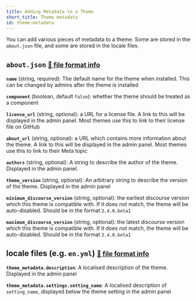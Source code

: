 ```yaml
---
title: Adding Metadata to a Theme
short_title: Theme metadata
id: theme-metadata
---
```


You can add various pieces of metadata to a theme. Some are stored in the `about.json` file, and some are stored in the locale files.

## `about.json` <small>[:link: file format info](https://meta.discourse.org/t/structure-of-themes-and-theme-components/60848)</small>

**`name`** (string, required): The default name for the theme when installed. This can be changed by admins after the theme is installed

**`component`** (boolean, default `false`): whether the theme should be treated as a component

**`license_url`** (string, optional): a URL for a license file. A link to this will be displayed in the admin panel. Most themes use this to link to their license file on GitHub

**`about_url`** (string, optional): a URL which contains more information about the theme. A link to this will be displayed in the admin panel. Most themes use this to link to their Meta topic

**`authors`** (string, optional): A string to describe the author of the theme. Displayed in the admin panel.

**`theme_version`** (string, optional): An arbitrary string to describe the version of the theme. Displayed in the admin panel

**`minimum_discourse_version`** (string, optional): the earliest discourse version which this theme is compatible with. If it does not match, the theme will be auto-disabled. Should be in the format `2.4.0.beta1`

**`maximum_discourse_version`** (string, optional): the latest discourse version which this theme is compatible with. If it does not match, the theme will be auto-disabled. Should be in the format `2.4.0.beta1`

## locale files (e.g. `en.yml`) <small>[:link: file format info](https://meta.discourse.org/t/adding-localizable-strings-to-themes-and-theme-components/109867?u=david)</small>

**`theme_metadata.description`**: A localised description of the theme. Displayed in the admin panel

**`theme_metadata.settings.setting_name`**: A localised description of `setting_name`, displayed below the theme setting in the admin panel
